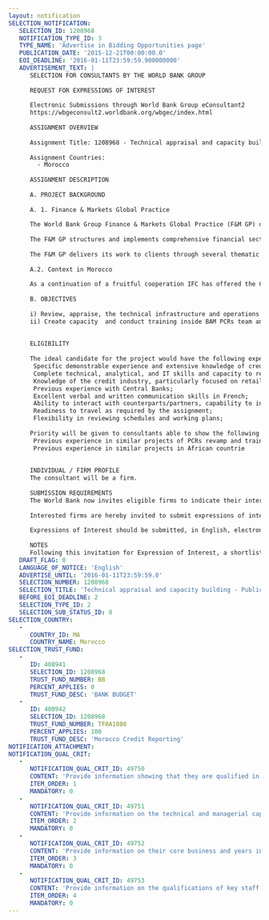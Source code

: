 ```yaml
---
layout: notification
SELECTION_NOTIFICATION: 
   SELECTION_ID: 1208968
   NOTIFICATION_TYPE_ID: 3
   TYPE_NAME: 'Advertise in Bidding Opportunities page'
   PUBLICATION_DATE: '2015-12-21T00:00:00.0'
   EOI_DEADLINE: '2016-01-11T23:59:59.900000000'
   ADVERTISEMENT_TEXT: |
      SELECTION FOR CONSULTANTS BY THE WORLD BANK GROUP
      
      REQUEST FOR EXPRESSIONS OF INTEREST
      
      Electronic Submissions through World Bank Group eConsultant2
      https://wbgeconsult2.worldbank.org/wbgec/index.html
      
      ASSIGNMENT OVERVIEW
      
      Assignment Title: 1208968 - Technical appraisal and capacity building - Public Credit Registry Central Bank of Morocco
      
      Assignment Countries:
        - Morocco
      
      ASSIGNMENT DESCRIPTION
      
      A. PROJECT BACKGROUND 
      
      A. 1. Finance & Markets Global Practice
      
      The World Bank Group Finance & Markets Global Practice (F&M GP) delivers tailored development solutions to countries and the global community working with our public and private sector clients. Our commitment is to support the twin goals of eliminating extreme poverty and promoting shared prosperity.
       
      The F&M GP structures and implements comprehensive financial sector solutions that bring together World Bank knowledge, finance  loans, credits, guarantees, and risk-management products, and convening services, and IFC advisory and investments in private-sector firms. 
      
      The F&M GP delivers its work to clients through several thematic areas and six regions. This allows for greater efficiency, ensuring quality of technical staff, availability of top global expertise, and an ability to stay on top of latest development and in tune with the Bank Group's overall agenda. Our presence in all six regions enables us to respond to specific country needs, ensuring consistency of approach across regions and a tailored delivery of expertise across the thematic areas. 
      
      A.2. Context in Morocco 
      
      As a continuation of a fruitful cooperation IFC has offered the Central Bank of Morocco (BAM) to continue the provision of technical assistance to implement a new project component, aiming at revamping the credit registry platform to make it available for institutional tasks/utilization at BAM. In this context, IFC is seeking to hire a specialist consultant (technical expert in the credit reporting sector) to provide advisory services to BAM with the aim of upgrading the national information sharing and credit reporting system of Morocco, which encompasses both a Public Credit Registry managed by BAM and Private Credit Bureaus.
      
      B. OBJECTIVES
      
      i) Review, appraise, the technical infrastructure and operations of BAMs existing Public Credit Registry, and eventually recommend if necessary a revamp/upgrade solution based on best international practice.
      ii) Create capacity  and conduct training inside BAM PCRs team and other internal departments on how to effectively exploit the wealth of data in the PCR for BAMs institutional functions 
      
      
      ELIGIBILITY
      
      The ideal candidate for the project would have the following expertise and back-ground:
       Specific demonstrable experience and extensive knowledge of credit reporting mainly with technical experience and background; 
       Complete technical, analytical, and IT skills and capacity to review/design of technical environment where credit reporting will be established;
       Knowledge of the credit industry, particularly focused on retail / MSME  loans;
       Previous experience with Central Banks;
       Excellent verbal and written communication skills in French;
       Ability to interact with counterparts/partners, capability to influence decisions, provide guidance/advice to professionals without extensive expertise  in the credit reporting sector;
       Readiness to travel as required by the assignment;
       Flexibility in reviewing schedules and working plans;
      
      Priority will be given to consultants able to show the following capacities (better if joint):
       Previous experience in similar projects of PCRs revamp and training of Central Banks
       Previous experience in similar projects in African countrie
      
      
      INDIVIDUAL / FIRM PROFILE
      The consultant will be a firm. 
      
      SUBMISSION REQUIREMENTS
      The World Bank now invites eligible firms to indicate their interest in providing the services.  Interested firms must provide information indicating that they are qualified to perform the services (brochures, description of similar assignments, experience in similar conditions, availability of appropriate skills among staff, etc. for firms; CV and cover letter for individuals).  Please note that the total size of all attachments should be less than 5MB.  Consultants may associate to enhance their qualifications.
      
      Interested firms are hereby invited to submit expressions of interest.
      
      Expressions of Interest should be submitted, in English, electronically through World Bank Group eTendering (https://wbgeconsult2.worldbank.org/wbgec/index.html)
      
      NOTES
      Following this invitation for Expression of Interest, a shortlist of qualified firms will be formally invited to submit proposals.  Shortlisting and selection will be subject to the availability of funding.
   DRAFT_FLAG: 0
   LANGUAGE_OF_NOTICE: 'English'
   ADVERTISE_UNTIL: '2016-01-11T23:59:59.0'
   SELECTION_NUMBER: 1208968
   SELECTION_TITLE: 'Technical appraisal and capacity building - Public Credit Registry Central Bank of Morocco'
   BEFORE_EOI_DEADLINE: 2
   SELECTION_TYPE_ID: 2
   SELECTION_SUB_STATUS_ID: 8
SELECTION_COUNTRY: 
   - 
      COUNTRY_ID: MA
      COUNTRY_NAME: Morocco
SELECTION_TRUST_FUND: 
   - 
      ID: 408941
      SELECTION_ID: 1208968
      TRUST_FUND_NUMBER: BB
      PERCENT_APPLIES: 0
      TRUST_FUND_DESC: 'BANK BUDGET'
   - 
      ID: 408942
      SELECTION_ID: 1208968
      TRUST_FUND_NUMBER: TF0A1080
      PERCENT_APPLIES: 100
      TRUST_FUND_DESC: 'Morocco Credit Reporting'
NOTIFICATION_ATTACHMENT: 
NOTIFICATION_QUAL_CRIT: 
   - 
      NOTIFICATION_QUAL_CRIT_ID: 49750
      CONTENT: 'Provide information showing that they are qualified in the field of the assignment.'
      ITEM_ORDER: 1
      MANDATORY: 0
   - 
      NOTIFICATION_QUAL_CRIT_ID: 49751
      CONTENT: 'Provide information on the technical and managerial capabilities of the firm.'
      ITEM_ORDER: 2
      MANDATORY: 0
   - 
      NOTIFICATION_QUAL_CRIT_ID: 49752
      CONTENT: 'Provide information on their core business and years in business.'
      ITEM_ORDER: 3
      MANDATORY: 0
   - 
      NOTIFICATION_QUAL_CRIT_ID: 49753
      CONTENT: 'Provide information on the qualifications of key staff.'
      ITEM_ORDER: 4
      MANDATORY: 0
---
```

